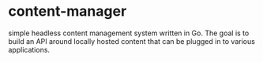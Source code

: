 # content-manager
simple headless content management system written in Go. The goal is to build an API around locally hosted content that can be plugged in to various applications.
